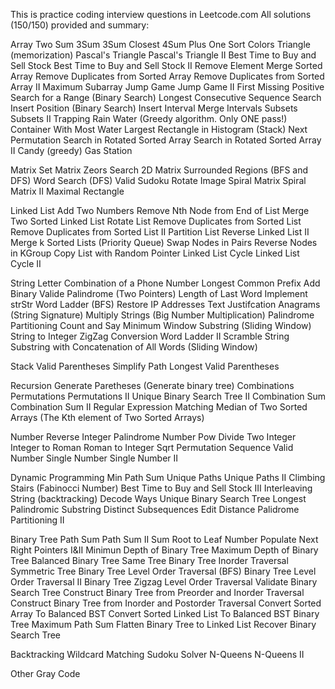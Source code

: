 This is practice coding interview questions in Leetcode.com
All solutions (150/150) provided and summary:

Array
	Two Sum
	3Sum
	3Sum Closest
	4Sum
	Plus One
	Sort Colors
	Triangle (memorization)
	Pascal's Triangle
	Pascal's Triangle II
	Best Time to Buy and Sell Stock
	Best Time to Buy and Sell Stock II
	Remove Element
	Merge Sorted Array
	Remove Duplicates from Sorted Array
	Remove Duplicates from Sorted Array II
	Maximum Subarray
	Jump Game
	Jump Game II
	First Missing Positive
	Search for a Range (Binary Search)
	Longest Consecutive Sequence
	Search Insert Position (Binary Search)
	Insert Interval
	Merge Intervals
	Subsets
	Subsets II
	Trapping Rain Water (Greedy algorithm. Only ONE pass!)
	Container With Most Water
	Largest Rectangle in Histogram (Stack)
	Next Permutation
	Search in Rotated Sorted Array
	Search in Rotated Sorted Array II
	Candy (greedy)
	Gas Station

Matrix
	Set Matrix Zeors
	Search 2D Matrix
	Surrounded Regions (BFS and DFS)
	Word Search (DFS)
	Valid Sudoku
	Rotate Image
	Spiral Matrix
	Spiral Matrix II
	Maximal Rectangle
	
Linked List
	Add Two Numbers
	Remove Nth Node from End of List
	Merge Two Sorted Linked List
	Rotate List
	Remove Duplicates from Sorted List
	Remove Duplicates from Sorted List II
	Partition List
	Reverse Linked List II
	Merge k Sorted Lists (Priority Queue)
	Swap Nodes in Pairs
	Reverse Nodes in KGroup
	Copy List with Random Pointer
	Linked List Cycle
	Linked List Cycle II

String
	Letter Combination of a Phone Number
	Longest Common Prefix
	Add Binary
	Valide Palindrome (Two Pointers)
	Length of Last Word
	Implement strStr
	Word Ladder (BFS)
	Restore IP Addresses
	Text Justifcation
	Anagrams (String Signature)
	Multiply Strings (Big Number Multiplication)
	Palindrome Partitioning
	Count and Say
	Minimum Window Substring (Sliding Window)
	String to Integer
	ZigZag Conversion
	Word Ladder II
	Scramble String
	Substring with Concatenation of All Words (Sliding Window)

Stack
	Valid Parentheses
	Simplify Path
	Longest Valid Parentheses

Recursion
	Generate Paretheses (Generate binary tree)
	Combinations
	Permutations
	Permutations II
	Unique Binary Search Tree II
	Combination Sum
	Combination Sum II
	Regular Expression Matching
	Median of Two Sorted Arrays (The Kth element of Two Sorted Arrays)

Number
	Reverse Integer
	Palindrome Number
	Pow
	Divide Two Integer
	Integer to Roman
	Roman to Integer
	Sqrt
	Permutation Sequence
	Valid Number
	Single Number
	Single Number II
	
Dynamic Programming
	Min Path Sum
	Unique Paths
	Unique Paths II
	Climbing Stairs (Fabinocci Number)
	Best Time to Buy and Sell Stock III
	Interleaving String (backtracking)
	Decode Ways
	Unique Binary Search Tree
	Longest Palindromic Substring
	Distinct Subsequences
	Edit Distance
	Palidrome Partitioning II
	
Binary Tree
	Path Sum
	Path Sum II
	Sum Root to Leaf Number
	Populate Next Right Pointers I&II
	Minimun Depth of Binary Tree
	Maximum Depth of Binary Tree
	Balanced Binary Tree
	Same Tree
	Binary Tree Inorder Traversal
	Symmetric Tree
	Binary Tree Level Order Traversal (BFS)
	Binary Tree Level Order Traversal II
	Binary Tree Zigzag Level Order Traversal
	Validate Binary Search Tree
	Construct Binary Tree from Preorder and Inorder Traversal
	Construct Binary Tree from Inorder and Postorder Traversal
	Convert Sorted Array To Balanced BST
	Convert Sorted Linked List To Balanced BST
	Binary Tree Maximum Path Sum
	Flatten Binary Tree to Linked List
	Recover Binary Search Tree
	
Backtracking
	Wildcard Matching
	Sudoku Solver
	N-Queens
	N-Queens II
	
Other
	Gray Code
